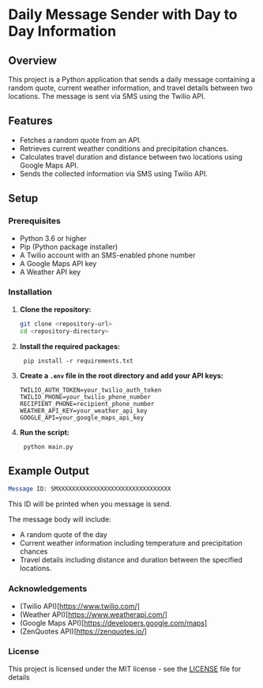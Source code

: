 # Daily Message Sender with Day to Day Information

## Overview

This project is a Python application that sends a daily message containing a random quote, current weather information, and travel details between two locations. The message is sent via SMS using the Twilio API.

## Features

- Fetches a random quote from an API.
- Retrieves current weather conditions and precipitation chances.
- Calculates travel duration and distance between two locations using Google Maps API.
- Sends the collected information via SMS using Twilio API.

## Setup

### Prerequisites

- Python 3.6 or higher
- Pip (Python package installer)
- A Twilio account with an SMS-enabled phone number
- A Google Maps API key
- A Weather API key

### Installation

1. **Clone the repository:**

   ```bash
   git clone <repository-url>
   cd <repository-directory>

2. **Install the required packages:**

        pip install -r requirements.txt

3. **Create a `.env` file in the root directory and add your API keys:**

    ```TWILIO_ACCOUNT_SID=your_twilio_account_sid
    TWILIO_AUTH_TOKEN=your_twilio_auth_token
    TWILIO_PHONE=your_twilio_phone_number
    RECIPIENT_PHONE=recipient_phone_number
    WEATHER_API_KEY=your_weather_api_key
    GOOGLE_API=your_google_maps_api_key

4. **Run the script:**

        python main.py

## Example Output

```mathematica
Message ID: SMXXXXXXXXXXXXXXXXXXXXXXXXXXXXXXXX
```

This ID will be printed when you message is send.

The message body will include: 
- A random quote of the day
- Current weather information including temperature and precipitation chances
- Travel details including distance and duration between the specified locations.

### Acknowledgements

- (Twilio API)[https://www.twilio.com/]
- (Weather API)[https://www.weatherapi.com/]
- (Google Maps API)[https://developers.google.com/maps]
- (ZenQuotes API)[https://zenquotes.io/]

### License

This project is licensed under the MIT license - see the [LICENSE](LICENSE) file for details